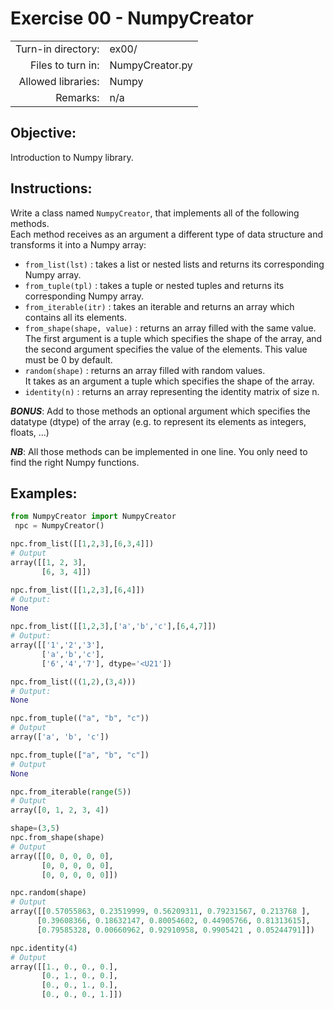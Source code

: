 # Exercise 00 - NumpyCreator

|                         |                    |
| -----------------------:| ------------------ |
|   Turn-in directory:    |  ex00/             |
|   Files to turn in:     |  NumpyCreator.py   |
|   Allowed libraries:    |  Numpy             |
|   Remarks:              |  n/a               |

## Objective:
Introduction to Numpy library.

## Instructions:
Write a class named `NumpyCreator`, that implements all of the following methods.  
Each method receives as an argument a different type of data structure and transforms it into a Numpy array:

* `from_list(lst)` : takes a list or nested lists and returns its corresponding Numpy array.
* `from_tuple(tpl)` : takes a tuple or nested tuples and returns its corresponding Numpy array.
* `from_iterable(itr)` : takes an iterable and returns an array which contains all its elements.
* `from_shape(shape, value)` : returns an array filled with the same value.  
The first argument is a tuple which specifies the shape of the array, and the second argument specifies the value of the elements. This value must be 0 by default.
* `random(shape)` : returns an array filled with random values.  
It takes as an argument a tuple which specifies the shape of the array.
* `identity(n)` : returns an array representing the identity matrix of size n.

***BONUS***:
Add to those methods an optional argument which specifies the datatype (dtype) of the array (e.g. to represent its elements as integers, floats, ...)


***NB***: All those methods can be implemented in one line. You only need to find the right Numpy functions.

## Examples:
```python
from NumpyCreator import NumpyCreator
 npc = NumpyCreator()

npc.from_list([[1,2,3],[6,3,4]])
# Output
array([[1, 2, 3],
       [6, 3, 4]])

npc.from_list([[1,2,3],[6,4]])
# Output:
None

npc.from_list([[1,2,3],['a','b','c'],[6,4,7]])
# Output:
array([['1','2','3'],
       ['a','b','c'],
       ['6','4','7'], dtype='<U21'])

npc.from_list(((1,2),(3,4)))
# Output:
None

npc.from_tuple(("a", "b", "c"))
# Output
array(['a', 'b', 'c'])

npc.from_tuple(["a", "b", "c"])
# Output
None

npc.from_iterable(range(5))
# Output
array([0, 1, 2, 3, 4])

shape=(3,5)
npc.from_shape(shape)
# Output
array([[0, 0, 0, 0, 0],
       [0, 0, 0, 0, 0],
       [0, 0, 0, 0, 0]])

npc.random(shape)
# Output
array([[0.57055863, 0.23519999, 0.56209311, 0.79231567, 0.213768 ],
      [0.39608366, 0.18632147, 0.80054602, 0.44905766, 0.81313615],
      [0.79585328, 0.00660962, 0.92910958, 0.9905421 , 0.05244791]])

npc.identity(4)
# Output
array([[1., 0., 0., 0.],
       [0., 1., 0., 0.],
       [0., 0., 1., 0.],
       [0., 0., 0., 1.]])
```